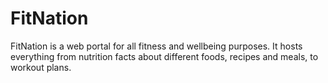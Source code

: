 # FitNation
 FitNation is a web portal for all fitness and wellbeing purposes. It hosts everything from nutrition facts about different foods, recipes and meals, to workout plans.
